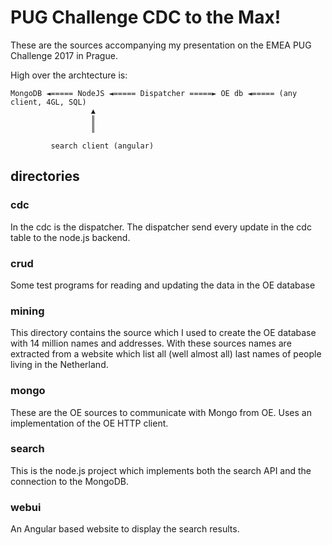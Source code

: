 # PUG Challenge CDC to the Max!
These are the sources accompanying my presentation on the EMEA PUG Challenge 2017 in Prague.

High over the archtecture is:

```
MongoDB ◄===== NodeJS ◄===== Dispatcher =====► OE db ◄===== (any client, 4GL, SQL)
                  ▲
                  ║
                  ║

         search client (angular)	
```

## directories

### cdc
In the cdc is the dispatcher. The dispatcher send every update in the cdc table to the node.js backend.

### crud
Some test programs for reading and updating the data in the OE database

### mining
This directory contains the source which I used to create the OE database with 14 million names and addresses. 
With these sources names are extracted from a website which list all (well almost all) last names of people living in the Netherland.

### mongo
These are the OE sources to communicate with Mongo from OE. Uses an implementation of the OE HTTP client.

### search 
This is the node.js project which implements both the search API and the connection to the MongoDB.

### webui
An Angular based website to display the search results.

